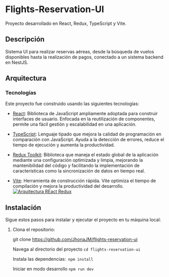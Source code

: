 # Flights-Reservation-UI

Proyecto desarrollado en React, Redux, TypeScript y Vite.

## Descripción

Sistema UI para realizar reservas aéreas, desde la búsqueda de vuelos disponibles hasta la realización de pagos, conectado a un sistema backend en NestJS.

## Arquitectura

### Tecnologías

Este proyecto fue construido usando las siguientes tecnologías:

- [React](https://reactjs.org/): Biblioteca de JavaScript ampliamente adoptada para construir interfaces de usuario. Enfocada en la reutilización de componentes, permite una fácil gestión y escalabilidad en una aplicación.

- [TypeScript](https://www.typescriptlang.org/): Lenguaje tipado que mejora la calidad de programación en comparación con JavaScript. Ayuda a la detección de errores, reduce el tiempo de ejecución y aumenta la productividad.

- [Redux Toolkit](https://redux-toolkit.js.org/): Biblioteca que maneja el estado global de la aplicación mediante una configuración optimizada y limpia, mejorando la mantenibilidad del código y facilitando la implementación de características como la sincronización de datos en tiempo real.

- [Vite](https://vitejs.dev/): Herramienta de construcción rápida. Vite optimiza el tiempo de compilación y mejora la productividad del desarrollo.
[![Arquitectura REact Redux](https://i.ibb.co/gj5bCzc/Actions-1.png "Arquitectura REact Redux")](https://i.ibb.co/gj5bCzc/Actions-1.png "Arquitectura REact Redux")
## Instalación

Sigue estos pasos para instalar y ejecutar el proyecto en tu máquina local:

1. Clona el repositorio:

   git clone https://github.com/JhonaJM/flights-reservation-ui
   
   Navega al directorio del proyecto  `cd flights-reservation-ui`
  
   Instala las dependencias:` npm install`
   
   Iniciar en modo desarrollo `npm run dev`
